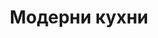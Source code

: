 ---
layout: category.ect
href: '/kitchens/models/modern'
lang: bg
title: "Модерни кухни"
importance: 1
description: "Атрактивни и предизвикателни. Неустоимо свежи модели с темпераментно младежко звучене."
highlights:
  - 
    caption: 'Избор от ПДЧ от ново поколение'
    photo: '/кухни/модели/модерни/angela/пдч-от-ново-поколение.png'
  - 
    caption: 'Практичен и удобен дизайн'
    photo: '/кухни/модели/модерни/ernesta/практична-кухня.png'
  - 
    caption: 'Разнообразие от модерни цветови решения'
    photo: '/кухни/модели/модерни/liviana/прекрасна-визия.png'
  - 
    caption: 'Лукс и стил със съчетания от мат и гланц'
    photo: '/кухни/модели/модерни/tiziana/лукс-и-стил.png'
  - 
    caption: 'Съвременни технологии и вратички без дръжка'
    photo: '/кухни/модели/модерни/tiziana/решение-без-дръжка.png'
---